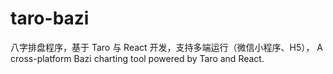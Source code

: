 # taro-bazi
八字排盘程序，基于 Taro 与 React 开发，支持多端运行（微信小程序、H5）， A cross-platform Bazi  charting tool powered by Taro and React.
